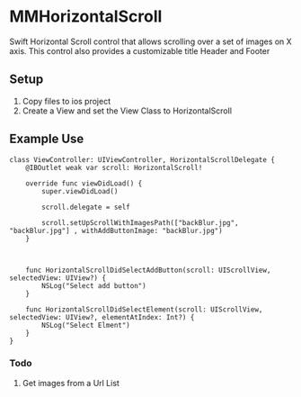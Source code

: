 # MMHorizontalScroll
Swift Horizontal Scroll control that allows scrolling over a set of images on X axis. This control also provides a customizable title Header and Footer

## Setup

1. Copy files to ios project
2. Create a View and set the View Class to HorizontalScroll


## Example Use

    class ViewController: UIViewController, HorizontalScrollDelegate {
        @IBOutlet weak var scroll: HorizontalScroll!
        
        override func viewDidLoad() {
            super.viewDidLoad()
            
            scroll.delegate = self
            
            scroll.setUpScrollWithImagesPath(["backBlur.jpg", "backBlur.jpg"] , withAddButtonImage: "backBlur.jpg")
        }
    
    
    
        func HorizontalScrollDidSelectAddButton(scroll: UIScrollView, selectedView: UIView?) {
            NSLog("Select add button")
        }
    
        func HorizontalScrollDidSelectElement(scroll: UIScrollView, selectedView: UIView?, elementAtIndex: Int?) {
            NSLog("Select Elment")
        }
    }


### Todo

1. Get images from a Url List
